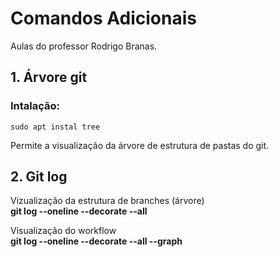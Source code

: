 # Comandos Adicionais  
Aulas do professor Rodrigo Branas.
## 1. Árvore git  
  
### Intalação:  
	sudo apt instal tree  
  
Permite a visualização da árvore de estrutura de pastas do git.  

## 2. Git log  
  
Vizualização da estrutura de branches (árvore)  
**git log --oneline --decorate --all**  
  
Visualização do workflow  
**git log --oneline --decorate --all --graph**  

 




